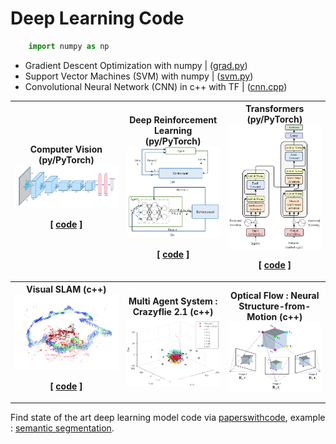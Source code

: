 # Deep Learning Code

```python
    import numpy as np

```

+  Gradient Descent Optimization with numpy | ([grad.py](code/grad.py))
+  Support Vector Machines (SVM) with numpy | ([svm.py](code/svm.py))
+  Convolutional Neural Network (CNN) in c++ with TF | ([cnn.cpp](./code/cnn.cpp))

<table width=100%>
<tr>
<th>
Computer Vision (py/PyTorch)

<img src="img/cv.png" width=100%> 

[ [code](./cnn_py.MD) ]

</th>
<th>
Deep Reinforcement Learning (py/PyTorch)

<img src="img/rl.png" width=100%> 

[ [code](./deeprl.MD) ]

</th>
<th>
Transformers (py/PyTorch)

<img src="img/transformer.png" width=100%> 

[ [code](./transformers.MD) ]

</th>
</tr>
<tr>
<th>
Visual SLAM (c++)

<img src="img/vslam3.png" width=100%> 

[ [code](./code/slam/README.MD) ]

</th>
<th>Multi Agent System : Crazyflie 2.1 (c++)

<img src="img/swarm2.png" width=100%> 

</th>
<th>
Optical Flow : Neural Structure-from-Motion (c++)

<img src="img/sfm2.png" width=100%> 

</th>
</tr>
</table>

Find state of the art deep learning model code via [paperswithcode](https://paperswithcode.com/sota), example : [semantic segmentation](https://paperswithcode.com/task/semantic-segmentation).